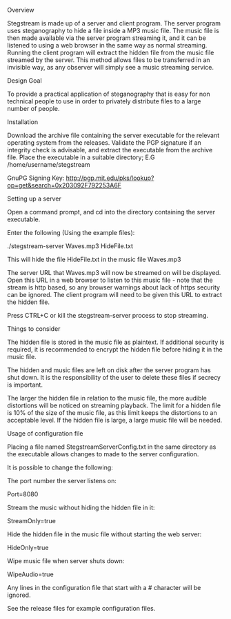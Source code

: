 Overview

Stegstream is made up of a server and client program. The server program uses steganography to hide a file inside a MP3 music file. The music file is then made available via the server program streaming it, and it can be listened to using a web browser in the same way as normal streaming. Running the client program will extract the hidden file from the music file streamed by the server. This method allows files to be transferred in an invisible way, as any observer will simply see a music streaming service.

Design Goal

To provide a practical application of steganography that is easy for non technical people to use in order to privately distribute files to a large number of people.

Installation

Download the archive file containing the server executable for the relevant operating system from the releases. Validate the PGP signature if an integrity check is advisable, and extract the executable from the archive file. Place the executable in a suitable directory; E.G /home/username/stegstream

GnuPG Signing Key: http://pgp.mit.edu/pks/lookup?op=get&search=0x203092F792253A6F

Setting up a server

Open a command prompt, and cd into the directory containing the server executable.

Enter the following (Using the example files):

./stegstream-server Waves.mp3 HideFile.txt

This will hide the file HideFile.txt in the music file Waves.mp3

The server URL that Waves.mp3 will now be streamed on will be displayed. Open this URL in a web browser to listen to this music file - note that the stream is http based, so any browser warnings about lack of https security can be ignored. The client program will need to be given this URL to extract the hidden file.

Press CTRL+C or kill the stegstream-server process to stop streaming.

Things to consider

The hidden file is stored in the music file as plaintext. If additional security is required, it is recommended to encrypt the hidden file before hiding it in the music file.

The hidden and music files are left on disk after the server program has shut down. It is the responsibility of the user to delete these files if secrecy is important.

The larger the hidden file in relation to the music file, the more audible distortions will be noticed on streaming playback. The limit for a hidden file is 10% of the size of the music file, as this limit keeps the distortions to an acceptable level. If the hidden file is large, a large music file will be needed.

Usage of configuration file

Placing a file named StegstreamServerConfig.txt in the same directory as the executable allows changes to made to the server configuration.

It is possible to change the following:

The port number the server listens on:

Port=8080

Stream the music without hiding the hidden file in it:

StreamOnly=true

Hide the hidden file in the music file without starting the web server:

HideOnly=true

Wipe music file when server shuts down:

WipeAudio=true


Any lines in the configuration file that start with a # character will be ignored.

See the release files for example configuration files.
